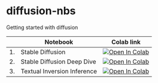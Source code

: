 # diffusion-nbs
Getting started with diffusion

<div align="left">
  
|    | Notebook             | Colab link    |
|----|----------------------|---------------|
| 1. | Stable Diffusion           | [![Open In Colab](https://colab.research.google.com/assets/colab-badge.svg)](https://colab.research.google.com/github//fastai/diffusion-nbs/blob/master/stable_diffusion.ipynb) |
| 2. | Stable Diffusion Deep Dive | [![Open In Colab](https://colab.research.google.com/assets/colab-badge.svg)](https://colab.research.google.com/fastai/diffusion-nbs/blob/master/Stable%20Diffusion%20Deep%20Dive.ipynb) |
| 3. | Textual Inversion Inference| [![Open In Colab](https://colab.research.google.com/assets/colab-badge.svg)](https://colab.research.google.com/github/fastai/diffusion-nbs/blob/master/textual_inversion_inference.ipynb) |

</div>

